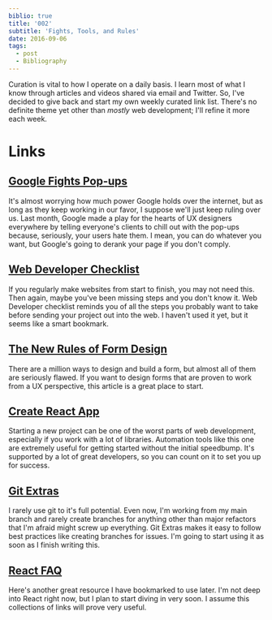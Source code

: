 ```yaml
---
biblio: true
title: '002'
subtitle: 'Fights, Tools, and Rules'
date: 2016-09-06
tags:
  - post
  - Bibliography
---
```


Curation is vital to how I operate on a daily basis. I learn most of what I know through articles and videos shared via email and Twitter. So, I've decided to give back and start my own weekly curated link list. There's no definite theme yet other than *mostly* web development; I'll refine it more each week.

# Links

## [Google Fights Pop-ups](https://webmasters.googleblog.com/2016/08/helping-users-easily-access-content-on.html)

It's almost worrying how much power Google holds over the internet, but as long as they keep working in our favor, I suppose we'll just keep ruling over us. Last month, Google made a play for the hearts of UX designers everywhere by telling everyone's clients to chill out with the pop-ups because, seriously, your users hate them. I mean, you can do whatever you want, but Google's going to derank your page if you don't comply.

## [Web Developer Checklist](http://webdevchecklist.com) 

If you regularly make websites from start to finish, you may not need this. Then again, maybe you've been missing steps and you don't know it. Web Developer checklist reminds you of all the steps you probably want to take before sending your project out into the web. I haven't used it yet, but it seems like a smart bookmark.

## [The New Rules of Form Design](http://www.uxbooth.com/articles/the-new-rules-of-form-design/)

There are a million ways to design and build a form, but almost all of them are seriously flawed. If you want to design forms that are proven to work from a UX perspective, this article is a great place to start.

## [Create React App](https://github.com/facebookincubator/create-react-app)

Starting a new project can be one of the worst parts of web development, especially if you work with a lot of libraries. Automation tools like this one are extremely useful for getting started without the initial speedbump. It's supported by a lot of great developers, so you can count on it to set you up for success.

## [Git Extras](https://github.com/tj/git-extras)

I rarely use git to it's full potential. Even now, I'm working from my main branch and rarely create branches for anything other than major refactors that I'm afraid might screw up everything. Git Extras makes it easy to follow best practices like creating branches for issues. I'm going to start using it as soon as I finish writing this.

## [React FAQ](https://github.com/timarney/react-faq)

Here's another great resource I have bookmarked to use later. I'm not deep into React right now, but I plan to start diving in very soon. I assume this collections of links will prove very useful.
